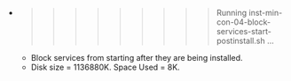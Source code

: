 * >>>>>>>>> Running inst-min-con-04-block-services-start-postinstall.sh ...
  * Block services from starting after they are being installed.
  * Disk size = 1136880K. Space Used = 8K.
